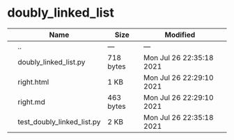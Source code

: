 doubly\_linked\_list
====================

<table><thead><tr class="header"><th></th><th>Name</th><th>Size</th><th>Modified</th><th></th></tr></thead><tbody><tr class="odd"><td></td><td><span class="goup">..</span></td><td>—</td><td>—</td><td></td></tr><tr class="even"><td></td><td><span class="name">doubly_linked_list.py</span></td><td>718 bytes</td><td>Mon Jul 26 22:35:18 2021</td><td></td></tr><tr class="odd"><td></td><td><span class="name">right.html</span></td><td>1 KB</td><td>Mon Jul 26 22:29:10 2021</td><td></td></tr><tr class="even"><td></td><td><span class="name">right.md</span></td><td>463 bytes</td><td>Mon Jul 26 22:29:10 2021</td><td></td></tr><tr class="odd"><td></td><td><span class="name">test_doubly_linked_list.py</span></td><td>2 KB</td><td>Mon Jul 26 22:35:18 2021</td><td></td></tr></tbody></table>
